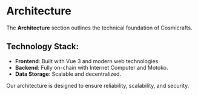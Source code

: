 # Architecture

The **Architecture** section outlines the technical foundation of Cosmicrafts.

## Technology Stack:
- **Frontend**: Built with Vue 3 and modern web technologies.
- **Backend**: Fully on-chain with Internet Computer and Motoko.
- **Data Storage**: Scalable and decentralized.

Our architecture is designed to ensure reliability, scalability, and security.

